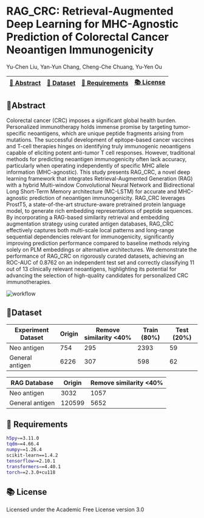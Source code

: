 # RAG_CRC: Retrieval-Augmented Deep Learning for MHC-Agnostic Prediction of Colorectal Cancer Neoantigen Immunogenicity
Yu-Chen Liu,  Yan-Yun Chang, Cheng-Che Chuang, Yu-Yen Ou

|[ 🎇&nbsp;Abstract](#abstract) |[📃&nbsp;Dataset](#Dataset) |[ 💾&nbsp;Requirements](#requirement)|[ 📚&nbsp;License](#License)|
|-------------------------------|-----------------------------|-------------------------------------|---------------------------------|

## 🎇Abstract <a name="abstract"></a>
Colorectal cancer (CRC) imposes a significant global health burden. Personalized immunotherapy holds immense promise by targeting tumor-specific neoantigens, which are unique peptide fragments arising from mutations. The successful development of epitope-based cancer vaccines and T-cell therapies hinges on identifying truly immunogenic neoantigens capable of eliciting potent anti-tumor T cell responses. However, traditional methods for predicting neoantigen immunogenicity often lack accuracy, particularly when operating independently of specific MHC allele information (MHC-agnostic). This study presents RAG_CRC, a novel deep learning framework that integrates Retrieval-Augmented Generation (RAG) with a hybrid Multi-window Convolutional Neural Network and Bidirectional Long Short-Term Memory architecture (MC-LSTM) for accurate and MHC-agnostic prediction of neoantigen immunogenicity. RAG_CRC leverages ProstT5, a state-of-the-art structure-aware pretrained protein language model, to generate rich embedding representations of peptide sequences. By incorporating a RAG-based similarity retrieval and embedding augmentation strategy using curated antigen databases, RAG_CRC effectively captures both multi-scale local patterns and long-range sequential dependencies relevant for immunogenicity, significantly improving prediction performance compared to baseline methods relying solely on PLM embeddings or alternative architectures. We demonstrate the performance of RAG_CRC on rigorously curated datasets, achieving an ROC-AUC of 0.8762 on an independent test set and correctly classifying 11 out of 13 clinically relevant neoantigens, highlighting its potential for advancing the selection of high-quality candidates for personalized CRC immunotherapies.
<br>

![workflow]()

## 📃Dataset <a name="Dataset"></a>

| Experiment Dataset | Origin           | Remove similarity <40% |  Train (80%)    | Test (20%)    |
|--------------------|------------------|------------------------|-----------------|---------------|
| Neo antigen        | 754              | 295                    | 2393            | 59            |
| General antigen    | 6226             | 307                    | 598             | 62            |

| RAG Database       | Origin           | Remove similarity <40%|
|--------------------|------------------|-----------------------|
| Neo antigen        | 3032             | 1057                  |
| General antigen    | 120599           | 5652                  |


## 💾&nbsp;Requirements <a name="requirement"></a>
```bash
h5py==3.11.0
tqdm==4.66.4
numpy==1.26.4
scikit-learn==1.4.2
tensorflow==2.10.1
transformers==4.40.1
torch==2.3.0+cu118
```

## 📚&nbsp;License <a name="License"></a>
Licensed under the Academic Free License version 3.0
